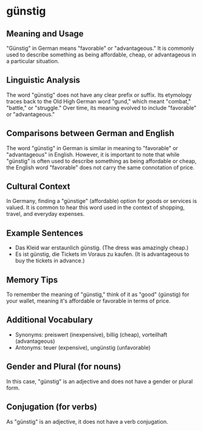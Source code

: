 # günstig
## Meaning and Usage
"Günstig" in German means "favorable" or "advantageous." It is commonly used to describe something as being affordable, cheap, or advantageous in a particular situation.

## Linguistic Analysis
The word "günstig" does not have any clear prefix or suffix. Its etymology traces back to the Old High German word "gund," which meant "combat," "battle," or "struggle." Over time, its meaning evolved to include "favorable" or "advantageous."

## Comparisons between German and English
The word "günstig" in German is similar in meaning to "favorable" or "advantageous" in English. However, it is important to note that while "günstig" is often used to describe something as being affordable or cheap, the English word "favorable" does not carry the same connotation of price.

## Cultural Context
In Germany, finding a "günstige" (affordable) option for goods or services is valued. It is common to hear this word used in the context of shopping, travel, and everyday expenses.

## Example Sentences
- Das Kleid war erstaunlich günstig. (The dress was amazingly cheap.)
- Es ist günstig, die Tickets im Voraus zu kaufen. (It is advantageous to buy the tickets in advance.)

## Memory Tips
To remember the meaning of "günstig," think of it as "good" (günstig) for your wallet, meaning it's affordable or favorable in terms of price.

## Additional Vocabulary
- Synonyms: preiswert (inexpensive), billig (cheap), vorteilhaft (advantageous)
- Antonyms: teuer (expensive), ungünstig (unfavorable)

## Gender and Plural (for nouns)
In this case, "günstig" is an adjective and does not have a gender or plural form.

## Conjugation (for verbs)
As "günstig" is an adjective, it does not have a verb conjugation.